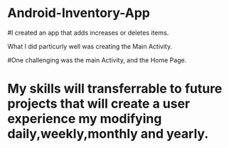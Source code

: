 # Android-Inventory-App

#I created an app that adds increases or deletes items.

What I did particurly well was creating the Main Activity.

#One challenging was the main Activity, and the Home Page.

# My skills will transferrable to future projects that will create a user experience my modifying daily,weekly,monthly and yearly.

